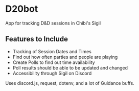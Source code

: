 # D20bot
App for tracking D&amp;D sessions in Chibi's Sigil

## Features to Include
* Tracking of Session Dates and Times
* Find out how often parties and people are playing
* Create Polls to find out time availability
* Poll results should be able to be updated and changed
* Accessibility through Sigil on Discord

Uses discord.js, request, dotenv, and a lot of Guidance buffs.